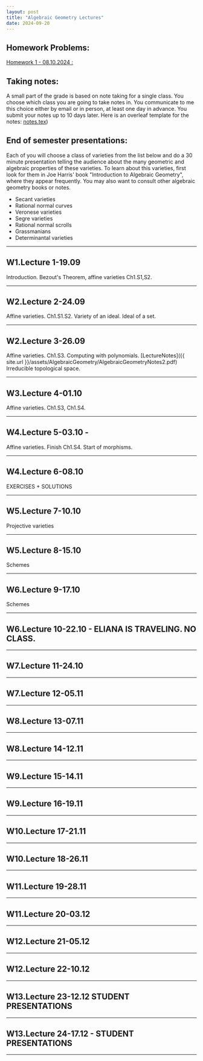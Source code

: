 ```yaml
---
layout: post
title: "Algebraic Geometry Lectures"
date: 2024-09-20
---
```


## Homework Problems:
[Homework 1 - 08.10.2024 :](https://www.overleaf.com/read/vmgvbfgzhfbr#9b0adc)

## Taking notes:
A small part of the grade is based on note taking for a single class. You choose
which class you are going to take notes in. You communicate to me this choice either 
by email or in person, at least one day in advance.
You submit your notes up to 10 days later. Here is an overleaf template for the notes:
[notes.tex](https://www.overleaf.com/read/vmgvbfgzhfbr#9b0adc))

## End of semester presentations:
Each of you will choose a class of varieties from the list below and
do a 30 minute presentation telling the audience about the many 
geometric and algebraic properties of these varieties.
To learn about this varieties, first look for them in Joe Harris'
book "Introduction to Algebraic Geometry", where they appear frequently.
You may also want to consult other algebraic geometry books or notes.
- Secant varieties
- Rational normal curves
- Veronese varieties
- Segre varieties
- Rational normal scrolls
- Grassmanians
- Determinantal varieties

---------------------
## W1.Lecture 1-19.09 
Introduction. Bezout's Theorem, affine varieties Ch1.S1,S2.

---------------------
## W2.Lecture 2-24.09 
Affine varieties. Ch1.S1.S2.
Variety of an ideal. Ideal of a set.

---------------------
## W2.Lecture 3-26.09 
Affine varieties. Ch1.S3.
Computing with polynomials. 
[LectureNotes]({{ site.url }}/assets/AlgebraicGeometry/AlgebraicGeometryNotes2.pdf)
Irreducible topological space.

---------------------
## W3.Lecture 4-01.10 
Affine varieties. Ch1.S3, Ch1.S4. 

---------------------
## W4.Lecture 5-03.10 -
Affine varieties. Finish Ch1.S4. Start of morphisms.

---------------------
## W4.Lecture 6-08.10 
EXERCISES + SOLUTIONS

---------------------
## W5.Lecture 7-10.10 
Projective varieties

---------------------
## W5.Lecture 8-15.10
Schemes

---------------------

## W6.Lecture 9-17.10 
Schemes

---------------------
## W6.Lecture 10-22.10 - ELIANA IS TRAVELING. NO CLASS.

---------------------
## W7.Lecture 11-24.10 

---------------------
## W7.Lecture 12-05.11 

---------------------
## W8.Lecture 13-07.11 

---------------------
## W8.Lecture 14-12.11

---------------------
## W9.Lecture 15-14.11
---------------------
## W9.Lecture 16-19.11
---------------------
## W10.Lecture 17-21.11
---------------------
## W10.Lecture 18-26.11
---------------------
## W11.Lecture 19-28.11
---------------------
## W11.Lecture 20-03.12
---------------------
## W12.Lecture 21-05.12
---------------------
## W12.Lecture 22-10.12
---------------------
## W13.Lecture 23-12.12 STUDENT PRESENTATIONS
---------------------
## W13.Lecture 24-17.12 - STUDENT PRESENTATIONS
---------------------
